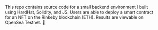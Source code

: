 This repo contains source code for a small backend environment I built using HardHat, Solidity, and JS. Users are able to deploy a smart contract for an NFT on the Rinkeby blockchain (ETH). Results are viewable on OpenSea Testnet. 🌊

